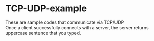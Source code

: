 # TCP-UDP-example

These are sample codes that communicate via TCP/UDP  
Once a client successfully connects with a server, the server returns uppercase sentence that you typed.

